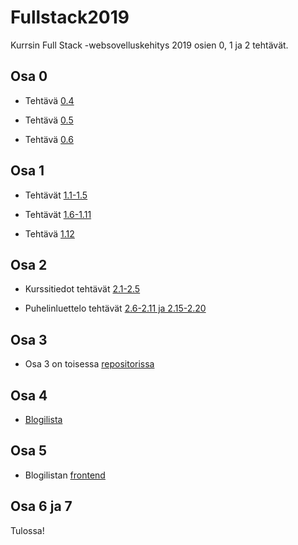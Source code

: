 # Fullstack2019
Kurrsin Full Stack -websovelluskehitys 2019 osien 0, 1 ja 2 tehtävät.

## Osa 0
- Tehtävä [0.4](https://github.com/larimari/Fullstack2019/blob/master/t0_4.png)

- Tehtävä [0.5](https://github.com/larimari/Fullstack2019/blob/master/t0_5single%20page%20app.png)

- Tehtävä [0.6](https://github.com/larimari/Fullstack2019/blob/master/t0_6.png)

## Osa 1
- Tehtävät [1.1-1.5](https://github.com/larimari/Fullstack2019/tree/master/Osa1/tehtava1)

- Tehtävät [1.6-1.11](https://github.com/larimari/Fullstack2019/tree/master/Osa1/unicafe)

- Tehtävä [1.12](https://github.com/larimari/Fullstack2019/tree/master/Osa1/anekdootit)

## Osa 2
- Kurssitiedot tehtävät [2.1-2.5](https://github.com/larimari/Fullstack2019/tree/master/kurssitiedot)

- Puhelinluettelo tehtävät [2.6-2.11 ja 2.15-2.20](https://github.com/larimari/Fullstack2019/tree/master/puhelinluettelo)

## Osa 3
- Osa 3 on toisessa [repositorissa](https://github.com/larimari/Fullstack-osa3)

## Osa 4
- [Blogilista](https://github.com/larimari/Fullstack2019/tree/master/blogilista)

## Osa 5
- Blogilistan [frontend](https://github.com/larimari/Fullstack2019/tree/master/blogilista_frontend/bloglist-frontend)

## Osa 6 ja 7
Tulossa!
